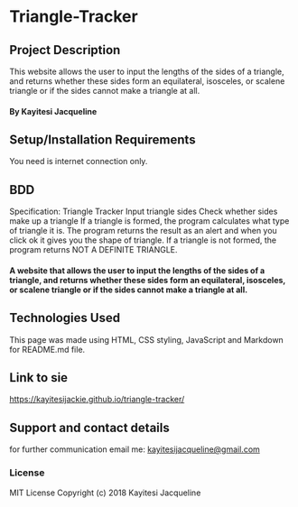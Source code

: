 # Triangle-Tracker
## Project Description
This website allows the user to input the lengths of the sides of a triangle, and returns whether these sides form an equilateral, isosceles, or scalene triangle or if the sides cannot make a triangle at all.
#### By **Kayitesi Jacqueline**
## Setup/Installation Requirements
You need is internet connection only.
 ## BDD
 Specification: Triangle Tracker
  Input triangle sides
  Check whether sides make up a triangle
  If a triangle is formed, the program calculates what type of triangle it is.
  The program returns the result as an alert and when you click ok it gives you the shape of triangle.
  If a triangle is not formed, the program returns NOT A DEFINITE TRIANGLE.
#### A website that allows the user to input the lengths of the sides of a triangle, and returns whether these sides form an equilateral, isosceles, or scalene triangle or if the sides cannot make a triangle at all.
## Technologies Used
This page was made using HTML, CSS styling, JavaScript and Markdown for README.md file.
## Link to sie
https://kayitesijackie.github.io/triangle-tracker/
## Support and contact details
for further communication email me: kayitesijacqueline@gmail.com
### License
MIT License Copyright (c) 2018 Kayitesi Jacqueline